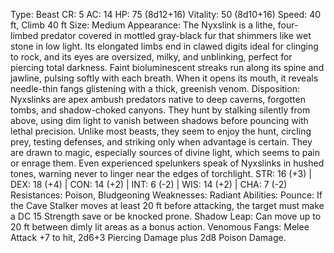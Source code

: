 Type: Beast
CR: 5
AC: 14
HP: 75 (8d12+16)
Vitality: 50 (8d10+16)
Speed: 40 ft, Climb 40 ft
Size: Medium
Appearance: The Nyxslink is a lithe, four-limbed predator covered in mottled gray-black fur that shimmers like wet stone in low light. Its elongated limbs end in clawed digits ideal for clinging to rock, and its eyes are oversized, milky, and unblinking, perfect for piercing total darkness. Faint bioluminescent streaks run along its spine and jawline, pulsing softly with each breath. When it opens its mouth, it reveals needle-thin fangs glistening with a thick, greenish venom.
Disposition: Nyxslinks are apex ambush predators native to deep caverns, forgotten tombs, and shadow-choked canyons. They hunt by stalking silently from above, using dim light to vanish between shadows before pouncing with lethal precision. Unlike most beasts, they seem to enjoy the hunt, circling prey, testing defenses, and striking only when advantage is certain. They are drawn to magic, especially sources of divine light, which seems to pain or enrage them. Even experienced spelunkers speak of Nyxslinks in hushed tones, warning never to linger near the edges of torchlight.
STR: 16 (+3) | DEX: 18 (+4) | CON: 14 (+2) | INT: 6 (-2) | WIS: 14 (+2) | CHA: 7 (-2)
Resistances: Poison, Bludgeoning
Weaknesses: Radiant
Abilities:
Pounce: If the Cave Stalker moves at least 20 ft before attacking, the target must make a DC 15 Strength save or be knocked prone.
Shadow Leap: Can move up to 20 ft between dimly lit areas as a bonus action.
Venomous Fangs: Melee Attack +7 to hit, 2d6+3 Piercing Damage plus 2d8 Poison Damage.
